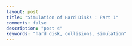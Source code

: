 ```yaml
---
layout: post
title: "Simulation of Hard Disks : Part 1"
comments: false
description: "post 4"
keywords: "hard disk, collisions, simulation"
---
```

